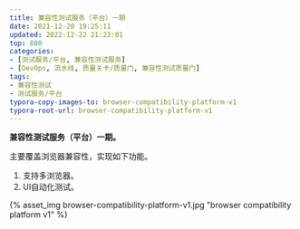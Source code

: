 ```yaml
---
title: 兼容性测试服务（平台）一期
date: 2021-12-20 19:25:11
updated: 2022-12-22 21:23:01
top: 880
categories: 
- [测试服务/平台, 兼容性测试服务]
- [DevOps, 流水线, 质量关卡/质量门, 兼容性测试质量门]
tags:
- 兼容性测试
- 测试服务/平台
typora-copy-images-to: browser-compatibility-platform-v1
typora-root-url: browser-compatibility-platform-v1
---
```


**兼容性测试服务（平台）一期。**

主要覆盖浏览器兼容性，实现如下功能。
1. 支持多浏览器。
2. UI自动化测试。


{% asset_img browser-compatibility-platform-v1.jpg "browser compatibility platform v1" %}